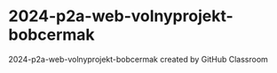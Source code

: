 # 2024-p2a-web-volnyprojekt-bobcermak
2024-p2a-web-volnyprojekt-bobcermak created by GitHub Classroom
